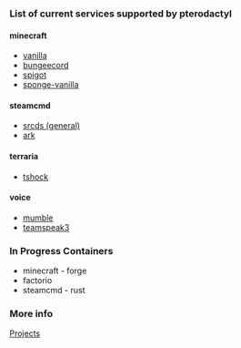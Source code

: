 ### List of current services supported by pterodactyl

#### minecraft
* [vanilla](https://github.com/Pterodactyl/Docker-Minecraft/tree/master)
* [bungeecord](https://github.com/Pterodactyl/Docker-Minecraft/tree/bungeecord)
* [spigot](https://github.com/Pterodactyl/Docker-Minecraft/tree/spigot)
* [sponge-vanilla](https://github.com/Pterodactyl/Docker-Minecraft/tree/sponge)

#### steamcmd
* [srcds (general)](https://github.com/Pterodactyl/Docker-SRCDS/tree/master)
* [ark](https://github.com/Pterodactyl/Docker-SRCDS/tree/ark)

#### terraria
* [tshock](https://github.com/Pterodactyl/Docker-Terraria/tree/tshock)

#### voice
* [mumble](https://github.com/Pterodactyl/Docker-Voice/tree/mumble)
* [teamspeak3](https://github.com/Pterodactyl/Docker-Voice/tree/ts3)

### In Progress Containers
* minecraft - forge
* factorio
* steamcmd - rust

### More info
[Projects](https://github.com/Pterodactyl/Dockerfiles/projects/1)